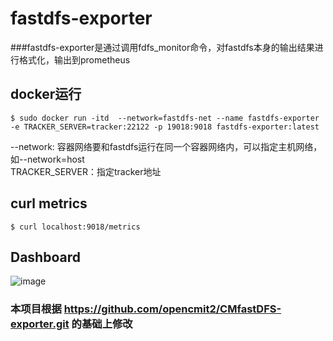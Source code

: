 # fastdfs-exporter  

###fastdfs-exporter是通过调用fdfs_monitor命令，对fastdfs本身的输出结果进行格式化，输出到prometheus  

## docker运行 

```
$ sudo docker run -itd  --network=fastdfs-net --name fastdfs-exporter -e TRACKER_SERVER=tracker:22122 -p 19018:9018 fastdfs-exporter:latest
```
--network: 容器网络要和fastdfs运行在同一个容器网络内，可以指定主机网络，如--network=host  
TRACKER_SERVER：指定tracker地址

## curl metrics
```
$ curl localhost:9018/metrics
```
## Dashboard

![image](https://github.com/whithen/fastdfs-exporter/blob/master/FastDFSMonitor.png)

### 本项目根据 https://github.com/opencmit2/CMfastDFS-exporter.git  的基础上修改
